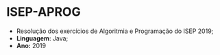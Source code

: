 # ISEP-APROG
* Resolução dos exercícios de Algoritmia e Programação do ISEP 2019;
* **Linguagem**: Java;
* **Ano:** 2019
